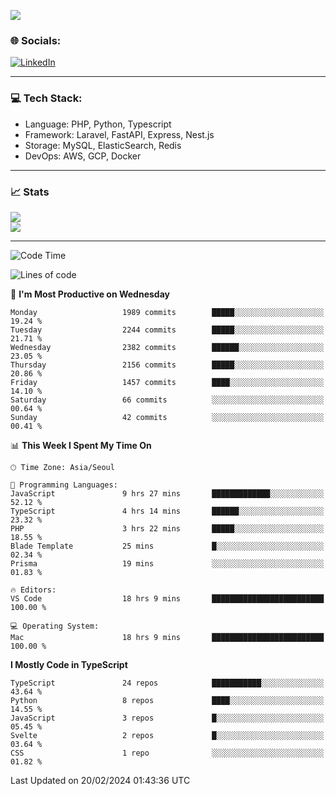 <!--[![](https://visitcount.itsvg.in/api?id=jin-wk&icon=7&color=12)](https://visitcount.itsvg.in)-->
<!--[![Hits](https://hits.seeyoufarm.com/api/count/incr/badge.svg?url=https%3A%2F%2Fgithub.com%2Fjin-wk&count_bg=%235F625C&title_bg=%23555555&icon=github.svg&icon_color=%23E7E7E7&title=Hits&edge_flat=false)](https://hits.seeyoufarm.com)-->
![](https://komarev.com/ghpvc/?username=jin-wk&color=lightgrey&style=for-the-badge)

### 🌐 Socials:
[![LinkedIn](https://img.shields.io/badge/LinkedIn-%230077B5.svg?logo=linkedin&logoColor=white)](https://linkedin.com/in/jinwook-lee-242625241) 

---

### 💻 Tech Stack:
  - Language: PHP, Python, Typescript
  - Framework: Laravel, FastAPI, Express, Nest.js
  - Storage: MySQL, ElasticSearch, Redis
  - DevOps: AWS, GCP, Docker

---

### 📈 Stats
![](https://github-readme-stats.vercel.app/api?username=jin-wk&theme=dark&hide_border=true&include_all_commits=true&count_private=true)<br/>
![](https://github-readme-streak-stats.herokuapp.com/?user=jin-wk&theme=dark&hide_border=true)<br/>

---

<!--START_SECTION:waka-->
![Code Time](http://img.shields.io/badge/Code%20Time-1%2C183%20hrs%2036%20mins-blue)

![Lines of code](https://img.shields.io/badge/From%20Hello%20World%20I%27ve%20Written-2.1%20million%20lines%20of%20code-blue)

📅 **I'm Most Productive on Wednesday** 

```text
Monday                   1989 commits        █████░░░░░░░░░░░░░░░░░░░░   19.24 % 
Tuesday                  2244 commits        █████░░░░░░░░░░░░░░░░░░░░   21.71 % 
Wednesday                2382 commits        ██████░░░░░░░░░░░░░░░░░░░   23.05 % 
Thursday                 2156 commits        █████░░░░░░░░░░░░░░░░░░░░   20.86 % 
Friday                   1457 commits        ████░░░░░░░░░░░░░░░░░░░░░   14.10 % 
Saturday                 66 commits          ░░░░░░░░░░░░░░░░░░░░░░░░░   00.64 % 
Sunday                   42 commits          ░░░░░░░░░░░░░░░░░░░░░░░░░   00.41 % 
```


📊 **This Week I Spent My Time On** 

```text
🕑︎ Time Zone: Asia/Seoul

💬 Programming Languages: 
JavaScript               9 hrs 27 mins       █████████████░░░░░░░░░░░░   52.12 % 
TypeScript               4 hrs 14 mins       ██████░░░░░░░░░░░░░░░░░░░   23.32 % 
PHP                      3 hrs 22 mins       █████░░░░░░░░░░░░░░░░░░░░   18.55 % 
Blade Template           25 mins             █░░░░░░░░░░░░░░░░░░░░░░░░   02.34 % 
Prisma                   19 mins             ░░░░░░░░░░░░░░░░░░░░░░░░░   01.83 % 

🔥 Editors: 
VS Code                  18 hrs 9 mins       █████████████████████████   100.00 % 

💻 Operating System: 
Mac                      18 hrs 9 mins       █████████████████████████   100.00 % 
```

**I Mostly Code in TypeScript** 

```text
TypeScript               24 repos            ███████████░░░░░░░░░░░░░░   43.64 % 
Python                   8 repos             ████░░░░░░░░░░░░░░░░░░░░░   14.55 % 
JavaScript               3 repos             █░░░░░░░░░░░░░░░░░░░░░░░░   05.45 % 
Svelte                   2 repos             █░░░░░░░░░░░░░░░░░░░░░░░░   03.64 % 
CSS                      1 repo              ░░░░░░░░░░░░░░░░░░░░░░░░░   01.82 % 
```




 Last Updated on 20/02/2024 01:43:36 UTC
<!--END_SECTION:waka-->
